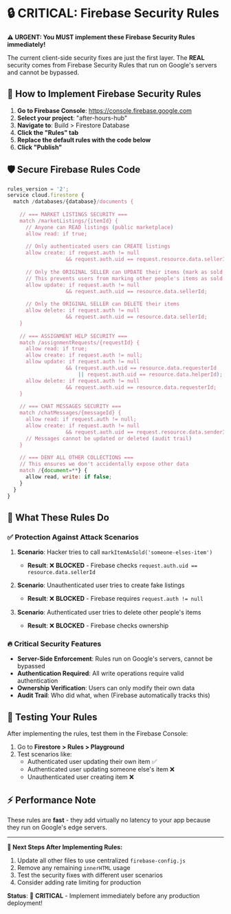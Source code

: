 # 🔒 CRITICAL: Firebase Security Rules

**⚠️ URGENT: You MUST implement these Firebase Security Rules immediately!**

The current client-side security fixes are just the first layer. The **REAL** security comes from Firebase Security Rules that run on Google's servers and cannot be bypassed.

## 🚨 How to Implement Firebase Security Rules

1. **Go to Firebase Console**: https://console.firebase.google.com
2. **Select your project**: "after-hours-hub" 
3. **Navigate to**: Build > Firestore Database
4. **Click the "Rules" tab**
5. **Replace the default rules with the code below**
6. **Click "Publish"**

## 🛡️ Secure Firebase Rules Code

```javascript
rules_version = '2';
service cloud.firestore {
  match /databases/{database}/documents {
    
    // === MARKET LISTINGS SECURITY ===
    match /marketListings/{itemId} {
      // Anyone can READ listings (public marketplace)
      allow read: if true;
      
      // Only authenticated users can CREATE listings
      allow create: if request.auth != null 
                   && request.auth.uid == request.resource.data.sellerId;
      
      // Only the ORIGINAL SELLER can UPDATE their items (mark as sold, edit, etc.)
      // This prevents users from marking other people's items as sold!
      allow update: if request.auth != null 
                   && request.auth.uid == resource.data.sellerId;
      
      // Only the ORIGINAL SELLER can DELETE their items
      allow delete: if request.auth != null 
                   && request.auth.uid == resource.data.sellerId;
    }
    
    // === ASSIGNMENT HELP SECURITY ===
    match /assignmentRequests/{requestId} {
      allow read: if true;
      allow create: if request.auth != null;
      allow update: if request.auth != null 
                   && (request.auth.uid == resource.data.requesterId 
                       || request.auth.uid == resource.data.helperId);
      allow delete: if request.auth != null 
                   && request.auth.uid == resource.data.requesterId;
    }
    
    // === CHAT MESSAGES SECURITY ===
    match /chatMessages/{messageId} {
      allow read: if request.auth != null;
      allow create: if request.auth != null 
                   && request.auth.uid == request.resource.data.senderId;
      // Messages cannot be updated or deleted (audit trail)
    }
    
    // === DENY ALL OTHER COLLECTIONS ===
    // This ensures we don't accidentally expose other data
    match /{document=**} {
      allow read, write: if false;
    }
  }
}
```

## 🎯 What These Rules Do

### ✅ **Protection Against Attack Scenarios**

1. **Scenario**: Hacker tries to call `markItemAsSold('someone-elses-item')`
   - **Result**: ❌ **BLOCKED** - Firebase checks `request.auth.uid == resource.data.sellerId`

2. **Scenario**: Unauthenticated user tries to create fake listings  
   - **Result**: ❌ **BLOCKED** - Firebase requires `request.auth != null`

3. **Scenario**: Authenticated user tries to delete other people's items
   - **Result**: ❌ **BLOCKED** - Firebase checks ownership

### 🔥 **Critical Security Features**

- **Server-Side Enforcement**: Rules run on Google's servers, cannot be bypassed
- **Authentication Required**: All write operations require valid authentication  
- **Ownership Verification**: Users can only modify their own data
- **Audit Trail**: Who did what, when (Firebase automatically tracks this)

## 🚀 **Testing Your Rules**

After implementing the rules, test them in the Firebase Console:

1. Go to **Firestore > Rules > Playground**
2. Test scenarios like:
   - Authenticated user updating their own item ✅
   - Authenticated user updating someone else's item ❌ 
   - Unauthenticated user creating item ❌

## ⚡ **Performance Note**

These rules are **fast** - they add virtually no latency to your app because they run on Google's edge servers.

---

**🎯 Next Steps After Implementing Rules:**
1. Update all other files to use centralized `firebase-config.js`  
2. Remove any remaining `innerHTML` usage
3. Test the security fixes with different user scenarios
4. Consider adding rate limiting for production

**Status**: 🔴 **CRITICAL** - Implement immediately before any production deployment!
